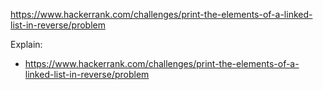 https://www.hackerrank.com/challenges/print-the-elements-of-a-linked-list-in-reverse/problem

Explain:

- https://www.hackerrank.com/challenges/print-the-elements-of-a-linked-list-in-reverse/problem
